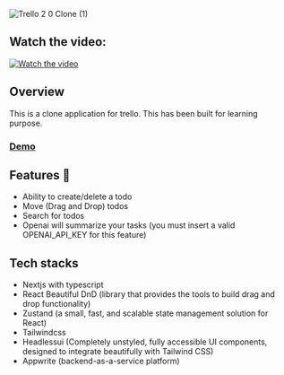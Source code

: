 ![Trello 2 0 Clone (1)](https://github.com/SRayen/Trello-Clone-NextJS/assets/13922445/07656f51-f96c-47b6-aef9-caccc34f2725)

## Watch the video:

[![Watch the video](https://github-production-user-asset-6210df.s3.amazonaws.com/13922445/270660142-140e5cb6-d3a9-4e0c-bd39-316968a1acb3.png)](https://drive.google.com/file/d/1oqSZwFHLX2IUvKXnq7JmT9nrPwLxcHZ8/view)

## Overview

This is a clone application for trello. This has been built for learning purpose.

### [Demo](https://trello-clone-next-js-two.vercel.app/) 

## Features 🤩

- Ability to create/delete a todo
- Move (Drag and Drop) todos
- Search for todos
- Openai will summarize your tasks (you must insert a valid  OPENAI_API_KEY for this feature)

## Tech stacks

- Nextjs with typescript
- React Beautiful DnD (library that provides the tools to build drag and drop functionality)
- Zustand (a small, fast, and scalable state management solution for React)
- Tailwindcss
- Headlessui (Completely unstyled, fully accessible UI components, designed to integrate beautifully with Tailwind CSS)
- Appwrite (backend-as-a-service platform)
